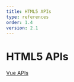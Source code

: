 ```yaml
---
title: HTML5 APIs 
type: references
order: 1.4
version: 2.1
---
```


# HTML5 APIs 

[Vue APIs](https://vuejs.org/v2/api/)